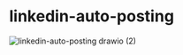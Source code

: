 # linkedin-auto-posting

![linkedin-auto-posting drawio (2)](https://github.com/gogumaC/linkedin-auto-posting/assets/59639035/9b68f3f3-cdd4-4e8d-86c0-28cb5ecdc287)
